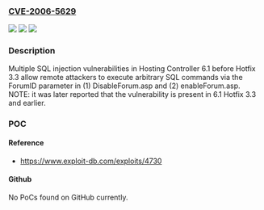 ### [CVE-2006-5629](https://cve.mitre.org/cgi-bin/cvename.cgi?name=CVE-2006-5629)
![](https://img.shields.io/static/v1?label=Product&message=n%2Fa&color=blue)
![](https://img.shields.io/static/v1?label=Version&message=n%2Fa&color=blue)
![](https://img.shields.io/static/v1?label=Vulnerability&message=n%2Fa&color=brighgreen)

### Description

Multiple SQL injection vulnerabilities in Hosting Controller 6.1 before Hotfix 3.3 allow remote attackers to execute arbitrary SQL commands via the ForumID parameter in (1) DisableForum.asp and (2) enableForum.asp.  NOTE: it was later reported that the vulnerability is present in 6.1 Hotfix 3.3 and earlier.

### POC

#### Reference
- https://www.exploit-db.com/exploits/4730

#### Github
No PoCs found on GitHub currently.

